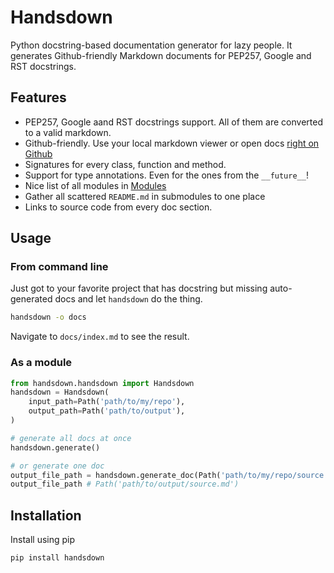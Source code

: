 # Handsdown

Python docstring-based documentation generator for lazy people. It generates Github-friendly Markdown
documents for PEP257, Google and RST docstrings.

## Features

- PEP257, Google aand RST docstrings support. All of them are converted to a valid markdown.
- Github-friendly. Use your local markdown viewer or open docs [right on Github](docs/index.md)
- Signatures for every class, function and method.
- Support for type annotations. Even for the ones from the `__future__`!
- Nice list of all modules in [Modules](docs/index.md#modules)
- Gather all scattered `README.md` in submodules to one place
- Links to source code from every doc section.

## Usage

### From command line

Just got to your favorite project that has docstring but missing auto-generated docs and let `handsdown` do the thing.

```bash
handsdown -o docs
```

Navigate to `docs/index.md` to see the result.

### As a module

```python
from handsdown.handsdown import Handsdown
handsdown = Handsdown(
    input_path=Path('path/to/my/repo'),
    output_path=Path('path/to/output'),
)

# generate all docs at once
handsdown.generate()

# or generate one doc
output_file_path = handsdown.generate_doc(Path('path/to/my/repo/source.py'))
output_file_path # Path('path/to/output/source.md')
```

## Installation

Install using pip

```bash
pip install handsdown
```